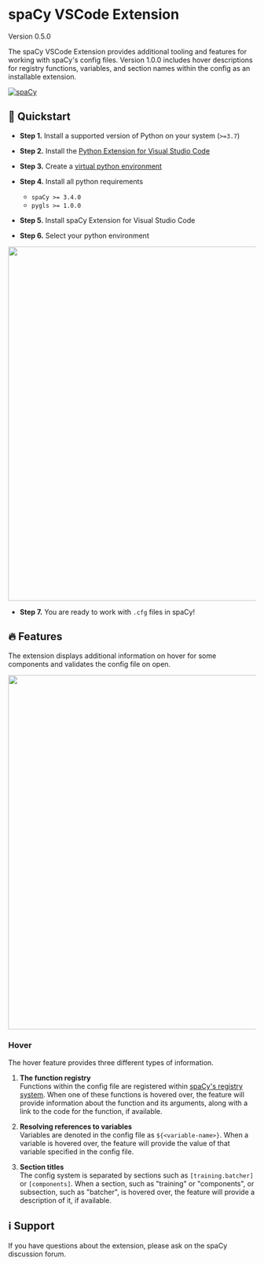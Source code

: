 # spaCy VSCode Extension

Version 0.5.0

The spaCy VSCode Extension provides additional tooling and features for working with spaCy's config files. Version 1.0.0 includes hover descriptions for registry functions, variables, and section names within the config as an installable extension.

[![spaCy](https://img.shields.io/static/v1?label=made%20with%20%E2%9D%A4%20for&message=spaCy&color=09a3d5&style=flat-square)](https://spacy.io)

## 🚀 Quickstart

- **Step 1.** Install a supported version of Python on your system (`>=3.7`)
- **Step 2.** Install the [Python Extension for Visual Studio Code]()
- **Step 3.** Create a [virtual python environment]()
- **Step 4.** Install all python requirements

  - `spaCy >= 3.4.0`
  - `pygls >= 1.0.0`

- **Step 5.** Install spaCy Extension for Visual Studio Code
- **Step 6.** Select your python environment

<img src='./images/extension_python_env.gif' width=720>

- **Step 7.** You are ready to work with `.cfg` files in spaCy!

## 🔥 Features

The extension displays additional information on hover for some components and validates the config file on open.

<img src='./images/extension_features.gif' width=720>

### Hover

The hover feature provides three different types of information.

1. **The function registry**  
   Functions within the config file are registered within [spaCy's registry system](https://spacy.io/api/top-level#registry). When one of these functions is hovered over, the feature will provide information about the function and its arguments, along with a link to the code for the function, if available.

2. **Resolving references to variables**  
   Variables are denoted in the config file as `${<variable-name>}`. When a variable is hovered over, the feature will provide the value of that variable specified in the config file.

3. **Section titles**  
   The config system is separated by sections such as `[training.batcher]` or `[components]`. When a section, such as "training" or "components", or subsection, such as "batcher", is hovered over, the feature will provide a description of it, if available.

## ℹ️ Support

If you have questions about the extension, please ask on the spaCy discussion forum.
